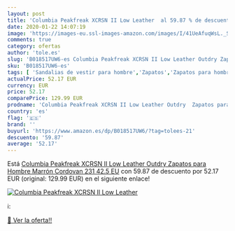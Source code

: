 ```yaml
---
layout: post
title: 'Columbia Peakfreak XCRSN II Low Leather  al 59.87 % de descuento'
date: 2020-01-22 14:07:19
image: 'https://images-eu.ssl-images-amazon.com/images/I/41UeAfuqWsL._SL400_.jpg'
comments: true
category: ofertas
author: 'tole.es'
slug: 'B018517UW6-es Columbia Peakfreak XCRSN II Low Leather Outdry Zapatos...'
sku: 'B018517UW6-es'
tags: [ 'Sandalias de vestir para hombre','Zapatos','Zapatos para hombre','Zapatos y complementos','zapatos', ]
actualPrice: 52.17 EUR
currency: EUR
price: 52.17
comparePrice: 129.99 EUR
prodname: 'Columbia Peakfreak XCRSN II Low Leather Outdry  Zapatos para Hombre  Marrón  Cordovan 231   42.5 EU'
country: 'es'
flag: '🇪🇸'
brand: ''
buyurl: 'https://www.amazon.es/dp/B018517UW6/?tag=tolees-21'
descuento: '59.87'
average: '52.17'
---
```


Está [Columbia Peakfreak XCRSN II Low Leather Outdry  Zapatos para Hombre  Marrón  Cordovan 231   42.5 EU](https://www.amazon.es/dp/B018517UW6/?tag=tolees-21) con 59.87 de descuento por 52.17 EUR (original: 129.99 EUR) en el siguiente enlace!

[![Columbia Peakfreak XCRSN II Low Leather ](https://images-eu.ssl-images-amazon.com/images/I/41UeAfuqWsL._SL400_.jpg)](https://www.amazon.es/dp/B018517UW6/?tag=tolees-21)

ℹ️:


[🛒 Ver la oferta!!](https://www.amazon.es/dp/B018517UW6/?tag=tolees-21)
